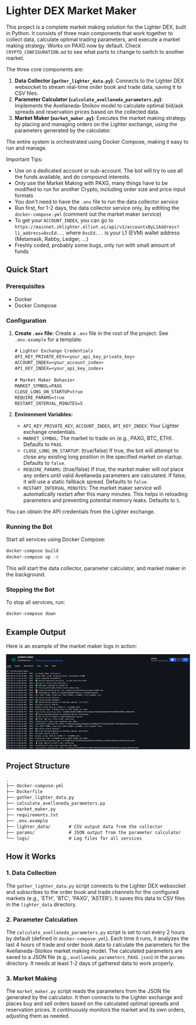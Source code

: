 # Lighter DEX Market Maker

This project is a complete market making solution for the Lighter DEX, built in Python. It consists of three main components that work together to collect data, calculate optimal trading parameters, and execute a market making strategy.
Works on PAXG now by default. Check `CRYPTO_CONFIGURATION.md` to see what parts to change to switch to another market.

The three core components are:
1.  **Data Collector (`gather_lighter_data.py`)**: Connects to the Lighter DEX websocket to stream real-time order book and trade data, saving it to CSV files.
2.  **Parameter Calculator (`calculate_avellaneda_parameters.py`)**: Implements the Avellaneda-Stoikov model to calculate optimal bid/ask spreads and reservation prices based on the collected data.
3.  **Market Maker (`market_maker.py`)**: Executes the market making strategy by placing and managing orders on the Lighter exchange, using the parameters generated by the calculator.

The entire system is orchestrated using Docker Compose, making it easy to run and manage.

Important Tips:
- Use on a dedicated account or sub-account. The bot will try to use all the funds available, and do compound interests.
- Only use the Market Making with PAXG, many things have to be modified to run for another Crypto, including order size and price input formats
- You don't need to have the `.env` file to run the data collector service
- Run first, for 1-2 days, the data collector service only, by edtiting the `docker-compose.yml`  (comment out the market maker service)
- To get your `ACCOUNT_INDEX`, you can go to\
   `https://mainnet.zklighter.elliot.ai/api/v1/accountsByL1Address?l1_address=0xcEd...` where `0xcEd...` is your L1 (EVM) wallet address (Metamask, Rabby, Ledger, ...)
- Freshly coded, probably some bugs, only run with small amount of funds

## Quick Start

### Prerequisites
*   Docker
*   Docker Compose

### Configuration

1.  **Create `.env` file:** Create a `.env` file in the root of the project. See `.env.example` for a template.

    ```env
    # Lighter Exchange Credentials
    API_KEY_PRIVATE_KEY=<your_api_key_private_key>
    ACCOUNT_INDEX=<your_account_index>
    API_KEY_INDEX=<your_api_key_index>

    # Market Maker Behavior
    MARKET_SYMBOL=PAXG
    CLOSE_LONG_ON_STARTUP=true
    REQUIRE_PARAMS=true
    RESTART_INTERVAL_MINUTES=5
    ```

2.  **Environment Variables:**
    *   `API_KEY_PRIVATE_KEY`, `ACCOUNT_INDEX`, `API_KEY_INDEX`: Your Lighter exchange credentials.
    *   `MARKET_SYMBOL`: The market to trade on (e.g., PAXG, BTC, ETH). Defaults to `PAXG`.
    *   `CLOSE_LONG_ON_STARTUP`: (true/false) If true, the bot will attempt to close any existing long position in the specified market on startup. Defaults to `false`.
    *   `REQUIRE_PARAMS`: (true/false) If true, the market maker will *not* place any orders until valid Avellaneda parameters are calculated. If false, it will use a static fallback spread. Defaults to `false`.
    *   `RESTART_INTERVAL_MINUTES`: The market maker service will automatically restart after this many minutes. This helps in reloading parameters and preventing potential memory leaks. Defaults to `5`.

You can obtain the API credentials from the Lighter exchange.

### Running the Bot

Start all services using Docker Compose:
```bash
docker-compose build
docker-compose up -d
```

This will start the data collector, parameter calculator, and market maker in the background.

### Stopping the Bot

To stop all services, run:
```bash
docker-compose down
```

## Example Output

Here is an example of the market maker logs in action:

![Market Maker Logs](screen.png)

## Project Structure

```
.
├── docker-compose.yml
├── Dockerfile
├── gather_lighter_data.py
├── calculate_avellaneda_parameters.py
├── market_maker.py
├── requirements.txt
├── .env.example
├── lighter_data/       # CSV output data from the collector
├── params/             # JSON output from the parameter calculator
└── logs/               # Log files for all services
```

## How it Works

### 1. Data Collection

The `gather_lighter_data.py` script connects to the Lighter DEX websocket and subscribes to the order book and trade channels for the configured markets (e.g., 'ETH', 'BTC', 'PAXG', 'ASTER'). It saves this data to CSV files in the `lighter_data` directory.

### 2. Parameter Calculation

The `calculate_avellaneda_parameters.py` script is set to run every 2 hours by default (defined in `docker-compose.yml`). Each time it runs, it analyzes the last 4 hours of trade and order book data to calculate the parameters for the Avellaneda-Stoikov market making model. The calculated parameters are saved to a JSON file (e.g., `avellaneda_parameters_PAXG.json`) in the `params` directory. It needs at least 1-2 days of gathered data to work properly.

### 3. Market Making

The `market_maker.py` script reads the parameters from the JSON file generated by the calculator. It then connects to the Lighter exchange and places buy and sell orders based on the calculated optimal spreads and reservation prices. It continuously monitors the market and its own orders, adjusting them as needed.
